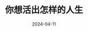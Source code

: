 ---
title: '你想活出怎样的人生'
date: '2024-04-11'
price: '30.0'
theaters: ['保利万和CFR国际影城·钱江世纪城店']
seat: ['6-9']
remark: ['日语', '2D']
---